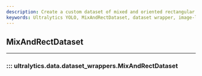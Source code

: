 ```yaml
---
description: Create a custom dataset of mixed and oriented rectangular objects with Ultralytics YOLO's MixAndRectDataset.
keywords: Ultralytics YOLO, MixAndRectDataset, dataset wrapper, image-level annotations, object-level annotations, rectangular object detection
---
```


## MixAndRectDataset
---
### ::: ultralytics.data.dataset_wrappers.MixAndRectDataset
<br><br>
